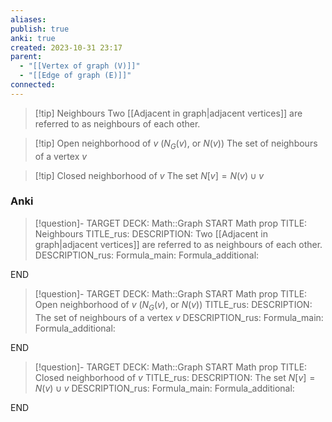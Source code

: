 ```yaml
---
aliases: 
publish: true
anki: true
created: 2023-10-31 23:17
parent:
  - "[[Vertex of graph (V)]]"
  - "[[Edge of graph (E)]]"
connected:
---
```


> [!tip] Neighbours
> Two [[Adjacent in graph|adjacent vertices]] are referred to as neighbours of each other.

> [!tip] Open neighborhood of $v$ ($N_G(v)$, or $N(v)$)
> The set of neighbours of a vertex $v$

> [!tip] Closed neighborhood of $v$
> The set $N[v] = N(v) ∪ {v}$ 

### Anki
> [!question]-
TARGET DECK: Math::Graph
START
Math prop
TITLE: Neighbours
TITLE_rus: 
DESCRIPTION: Two [[Adjacent in graph|adjacent vertices]] are referred to as neighbours of each other.
DESCRIPTION_rus: 
Formula_main: 
Formula_additional:
<!--ID: 1699164787998-->
END

> [!question]-
TARGET DECK: Math::Graph
START
Math prop
TITLE: Open neighborhood of $v$ ($N_G(v)$, or $N(v)$)
TITLE_rus: 
DESCRIPTION: The set of neighbours of a vertex $v$
DESCRIPTION_rus: 
Formula_main: 
Formula_additional:
<!--ID: 1699164788012-->
END

> [!question]-
TARGET DECK: Math::Graph
START
Math prop
TITLE: Closed neighborhood of $v$
TITLE_rus: 
DESCRIPTION: The set $N[v] = N(v) ∪ {v}$ 
DESCRIPTION_rus: 
Formula_main: 
Formula_additional:
<!--ID: 1699164788026-->
END














